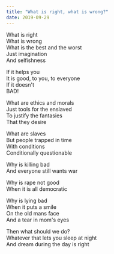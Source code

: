 ```yaml
---
title: "What is right, what is wrong?"
date: 2019-09-29
---
```


What is right  
What is wrong  
What is the best and the worst  
Just imagination  
And selfishness

If it helps you  
It is good, to you, to everyone  
If it doesn't  
BAD!

What are ethics and morals  
Just tools for the enslaved  
To justify the fantasies  
That they desire

What are slaves  
But people trapped in time  
With conditions  
Conditionally questionable

Why is killing bad  
And everyone still wants war

Why is rape not good  
When it is all democratic

Why is lying bad  
When it puts a smile  
On the old mans face  
And a tear in mom's eyes

Then what should we do?  
Whatever that lets you sleep at night  
And dream during the day is right
